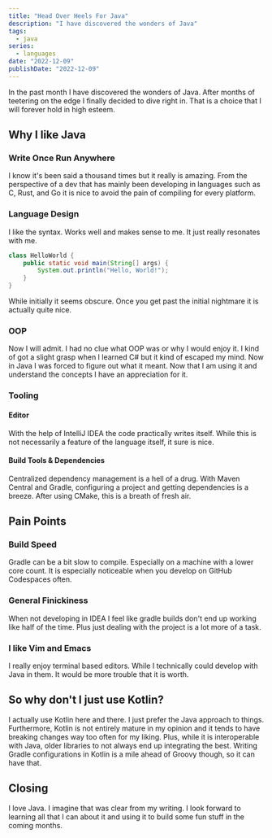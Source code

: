 ```yaml
---
title: "Head Over Heels For Java"
description: "I have discovered the wonders of Java"
tags:
  - java
series:
  - languages
date: "2022-12-09"
publishDate: "2022-12-09"
---
```


In the past month I have discovered the wonders of Java. After months of teetering on the edge I finally decided to dive
right in. That is a choice that I will forever hold in high esteem.

## Why I like Java

### Write Once Run Anywhere

I know it's been said a thousand times but it really is amazing. From the perspective of a dev that has mainly been
developing in languages such as C, Rust, and Go it is nice to avoid the pain of compiling for every platform.

### Language Design

I like the syntax. Works well and makes sense to me. It just really resonates with me.

```java
class HelloWorld {
    public static void main(String[] args) {
        System.out.println("Hello, World!");
    }
}
```

While initially it seems obscure. Once you get past the initial nightmare it is actually quite nice.

### OOP

Now I will admit. I had no clue what OOP was or why I would enjoy it. I kind of got a slight grasp when I learned C# but
it kind of escaped my mind. Now in Java I was forced to figure out what it meant. Now that I am using it and understand
the concepts I have an appreciation for it.

### Tooling

#### Editor

With the help of IntelliJ IDEA the code practically writes itself. While this is not necessarily a feature of the
language itself, it sure is nice.

#### Build Tools & Dependencies

Centralized dependency management is a hell of a drug. With Maven Central and Gradle, configuring a project and getting
dependencies is a breeze. After using CMake, this is a breath of fresh air.

## Pain Points

### Build Speed

Gradle can be a bit slow to compile. Especially on a machine with a lower core count. It is especially noticeable when
you develop on GitHub Codespaces often.

### General Finickiness

When not developing in IDEA I feel like gradle builds don't end up working like half of the time. Plus just dealing with
the project is a lot more of a task.

### I like Vim and Emacs

I really enjoy terminal based editors. While I technically could develop with Java in them. It would be more trouble
that it is worth.

## So why don't I just use Kotlin?
I actually use Kotlin here and there. I just prefer the Java approach to things. Furthermore, Kotlin is not entirely mature in my opinion and it tends to have breaking changes way too often for my liking. Plus, while it is interoperable with Java, older libraries to not always end up integrating the best. Writing Gradle configurations in Kotlin is a mile ahead of Groovy though, so it can have that.

## Closing
I love Java. I imagine that was clear from my writing. I look forward to learning all that I can about it and using it to build some fun stuff in the coming months.
